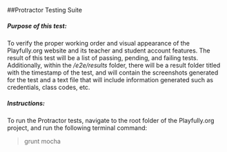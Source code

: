 ##Protractor Testing Suite

##### Purpose of this test:

To verify the proper working order and visual appearance of the Playfully.org website and its teacher and student account features.
The result of this test will be a list of passing, pending, and failing tests.  Additionally, within the */e2e/results* folder, there will be a result folder titled
with the timestamp of the test, and will contain the screenshots generated for the test and a text file that will include information generated such as credentials, class codes, etc.


##### Instructions: 

To run the Protractor tests, navigate to the root folder of the Playfully.org project, and run the following terminal command:

> grunt mocha
